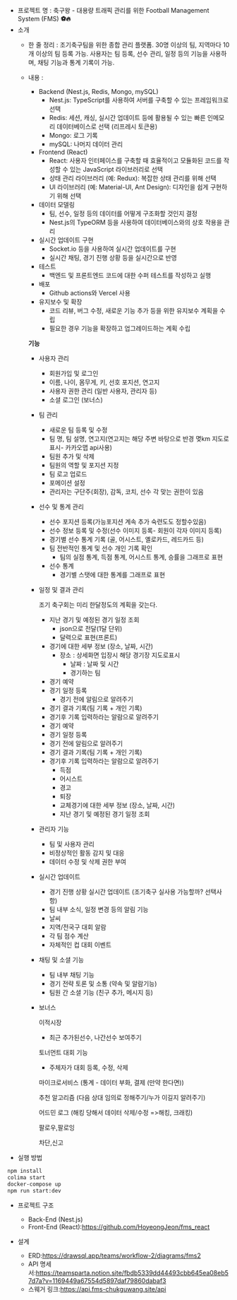 - 프로젝트 명 : 축구왕 - 대용량 트래픽 관리를 위한 Football Management System (FMS) **⚽🔥**
- 소개
    - 한 줄 정리 : 조기축구팀을 위한 종합 관리 플랫폼. 30명 이상의 팀, 지역마다 10개 이상의 팀 등록 가능. 사용자는 팀 등록, 선수 관리, 일정 등의 기능을 사용하며, 채팅 기능과 통계 기록이 가능.
    - 내용 :
        - Backend (Nest.js, Redis, Mongo, mySQL)
            - Nest.js: TypeScript를 사용하여 서버를 구축할 수 있는 프레임워크로 선택
            - Redis: 세션, 캐싱, 실시간 업데이트 등에 활용될 수 있는 빠른 인메모리 데이터베이스로 선택 (리프레시 토큰용)
            - Mongo: 로그 기록
            - mySQL: 나머지 데이터 관리
        - Frontend (React)
            - React: 사용자 인터페이스를 구축할 때 효율적이고 모듈화된 코드를 작성할 수 있는 JavaScript 라이브러리로 선택
            - 상태 관리 라이브러리 (예: Redux): 복잡한 상태 관리를 위해 선택
            - UI 라이브러리 (예: Material-UI, Ant Design): 디자인을 쉽게 구현하기 위해 선택
        - 데이터 모델링
            - 팀, 선수, 일정 등의 데이터를 어떻게 구조화할 것인지 결정
            - Nest.js의 TypeORM 등을 사용하여 데이터베이스와의 상호 작용을 관리
        - 실시간 업데이트 구현
            - Socket.io 등을 사용하여 실시간 업데이트를 구현
            - 실시간 채팅, 경기 진행 상황 등을 실시간으로 반영
        - 테스트
            - 백엔드 및 프론트엔드 코드에 대한 수퍼 테스트를 작성하고 실행
        - 배포
            - Github actions와 Vercel 사용
        - 유지보수 및 확장
            - 코드 리뷰, 버그 수정, 새로운 기능 추가 등을 위한 유지보수 계획을 수립
            - 필요한 경우 기능을 확장하고 업그레이드하는 계획 수립
        
        **기능**
        
        - 사용자 관리
            - 회원가입 및 로그인
            - 이름, 나이, 몸무게, 키, 선호 포지션, 연고지
            - 사용자 권한 관리 (일반 사용자, 관리자 등)
            - 소셜 로그인 (보너스)
        - 팀 관리
            - 새로운 팀 등록 및 수정
            - 팀 명, 팀 설명, 연고지(연고지는 해당 주변 바탕으로 반경 몆km 지도로 표시- 카카오맵 api사용)
            - 팀원 추가 및 삭제
            - 팀원의 역할 및 포지션 지정
            - 팀 로고 업로드
            - 포메이션 설정
            - 관리자는 구단주(회장), 감독, 코치, 선수 각 맞는 권한이 있음
        - 선수 및 통계 관리
            - 선수 포지션 등록(가능포지션 계속 추가 숙련도도 정할수있음)
            - 선수 정보 등록 및 수정(선수 이미지 등록- 회원이 각자 이미지 등록)
            - 경기별 선수 통계 기록 (골, 어시스트, 옐로카드, 레드카드 등)
            - 팀 전반적인 통계 및 선수 개인 기록 확인
                - 팀의 실점 통계, 득점 통계, 어시스트 통계, 승률을 그래프로 표현
            - 선수 통계
                - 경기별 스탯에 대한 통계를 그래프로 표현
        - 일정 및 결과 관리
            
            조기 축구회는 미리 한달정도의 계획을 갖는다.
            
            - 지난 경기 및 예정된 경기 일정 조회
                - json으로 전달(1달 단위)
                - 달력으로 표현(프론트)
            - 경기에 대한 세부 정보 (장소, 날짜, 시간)
                - 장소 : 상세화면 입장시 해당 경기장 지도로표시
                    - 날짜 : 날짜 및 시간
                    - 경기하는 팀
            - 경기 예약
            - 경기 일정 등록
                - 경기 전에 알림으로 알려주기
            - 경기 결과 기록(팀 기록 + 개인 기록)
            - 경기후 기록 입력하라는 알람으로 알려주기
            - 경기 예약
            - 경기 일정 등록
            - 경기 전에 알림으로 알려주기
            - 경기 결과 기록(팀 기록 + 개인 기록)
            - 경기후 기록 입력하라는 알람으로 알려주기
                - 득점
                - 어시스트
                - 경고
                - 퇴장
                - 교체경기에 대한 세부 정보 (장소, 날짜, 시간)
                - 지난 경기 및 예정된 경기 일정 조회
        - 관리자 기능
            - 팀 및 사용자 관리
            - 비정상적인 활동 감지 및 대응
            - 데이터 수정 및 삭제 권한 부여
        - 실시간 업데이트
            - 경기 진행 상황 실시간 업데이트 (조기축구 실사용 가능할까? 선택사항)
            - 팀 내부 소식, 일정 변경 등의 알림 기능
            - 날씨
            - 지역/전국구 대회 알람
            - 각 팀 점수 계산
            - 자체적인 컵 대회 이벤트
        - 채팅 및 소셜 기능
            - 팀 내부 채팅 기능
            - 경기 전략 토론 및 소통 (약속 및 알람기능)
            - 팀원 간 소셜 기능 (친구 추가, 메시지 등)
        - 보너스
            
            이적시장
            
            - 최근 추가된선수, 나간선수 보여주기
            
            토너먼트 대회 기능
            
            - 주체자가 대회 등록, 수정, 삭제
            
            마이크로서비스 (통계 - 데이터 부화, 결제 (만약 한다면))
            
            추천 알고리즘 (다음 상대 임의로 정해주기/누가 이길지 알려주기)
            
            어드민 로그 (해킹 당해서 데이터 삭제/수정 =>해킹, 크래킹)
            
            팔로우,팔로잉
            
            차단,신고
​
- 실행 방법

```sh
npm install
colima start
docker-compose up
npm run start:dev
```

- 프로젝트 구조
    - Back-End (Nest.js)
    - Front-End (React):https://github.com/HoyeongJeon/fms_react

- 설계
    - ERD:https://drawsql.app/teams/workflow-2/diagrams/fms2
    - API 명세서:https://teamsparta.notion.site/fbdb5339dd44493cbb645ea08eb57d7a?v=1169449a67554d5897daf79860dabaf3
    - 스웨거 링크:https://api.fms-chukguwang.site/api
